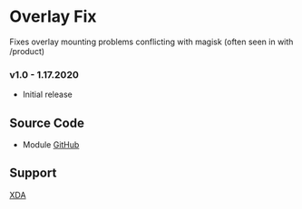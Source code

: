 # Overlay Fix
Fixes overlay mounting problems conflicting with magisk (often seen in with /product)

### v1.0 - 1.17.2020
* Initial release

## Source Code
* Module [GitHub](https://github.com/Magisk-Modules-Repo/overlayfix)

## Support
[XDA](https://forum.xda-developers.com/android/software-hacking/mods-zackptg5-s-misc-projects-t3881164)
